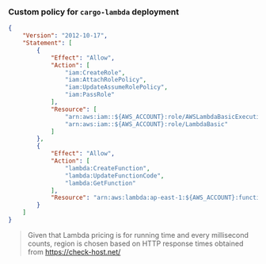 

### Custom policy for `cargo-lambda` deployment

```json
{
	"Version": "2012-10-17",
	"Statement": [
		{
			"Effect": "Allow",
			"Action": [
				"iam:CreateRole",
				"iam:AttachRolePolicy",
				"iam:UpdateAssumeRolePolicy",
				"iam:PassRole"
			],
			"Resource": [
				"arn:aws:iam::${AWS_ACCOUNT}:role/AWSLambdaBasicExecutionRole",
				"arn:aws:iam::${AWS_ACCOUNT}:role/LambdaBasic"
			]
		},
		{
			"Effect": "Allow",
			"Action": [
				"lambda:CreateFunction",
				"lambda:UpdateFunctionCode",
				"lambda:GetFunction"
			],
			"Resource": "arn:aws:lambda:ap-east-1:${AWS_ACCOUNT}:function:FetchOnchainBars"
		}
	]
}
```

> Given that Lambda pricing is for running time and every millisecond counts, region is chosen based on HTTP response times obtained from https://check-host.net/
